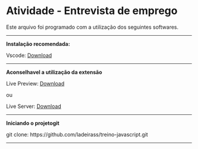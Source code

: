 <h1><b>Atividade - Entrevista de emprego</b></h1>
<p>Este arquivo foi programado com a utilização dos seguintes softwares. 
<hr>
<p><b>Instalação recomendada:</b></p>
 Vscode:
<a href="https://code.visualstudio.com/">
<alt=> Download
</a>
<hr>
<p><b>Aconselhavel a utilização da extensão</b></p>
<!-- <hr> -->
<p>Live Preview:
<a href="https://marketplace.visualstudio.com/items?itemName=ms-vscode.live-server">
 <alt=> Download
 </a>
</p> 
<p>ou</p>
<p>Live Server:
<a href="https://marketplace.visualstudio.com/items?itemName=ritwickdey.LiveServer">
<alt=>Download
</a>
</p> 
<hr>
<p><b>Iniciando o projetogit</b></p>
<p>git clone:<a herf="https://github.com/ladeirass/treino-javascript.git">
<alt=>https://github.com/ladeirass/treino-javascript.git
</a></p>
<hr>


